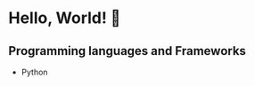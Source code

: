 <h1>Hello, World! 👋</h1>

<h2>Programming languages and Frameworks</h2>
<ul>
  <li>Python</li>
</ul>
